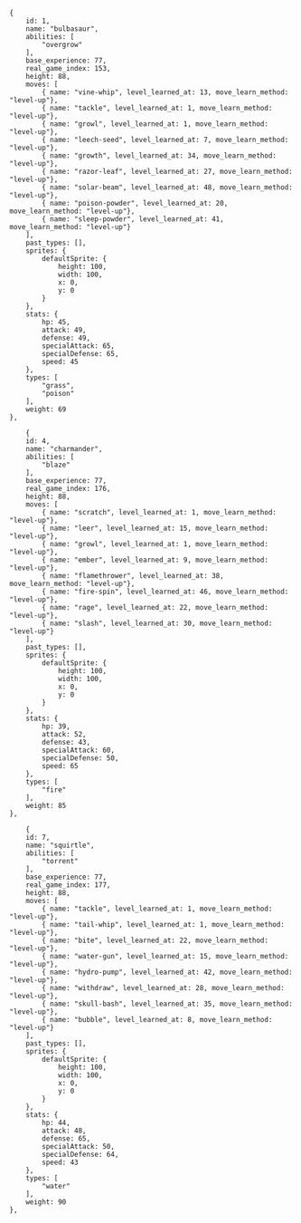     {
        id: 1,
        name: "bulbasaur",
        abilities: [
            "overgrow"
        ],
        base_experience: 77,
        real_game_index: 153,
        height: 88,
        moves: [
            { name: "vine-whip", level_learned_at: 13, move_learn_method: "level-up"},
            { name: "tackle", level_learned_at: 1, move_learn_method: "level-up"},
            { name: "growl", level_learned_at: 1, move_learn_method: "level-up"},
            { name: "leech-seed", level_learned_at: 7, move_learn_method: "level-up"},
            { name: "growth", level_learned_at: 34, move_learn_method: "level-up"},
            { name: "razor-leaf", level_learned_at: 27, move_learn_method: "level-up"},
            { name: "solar-beam", level_learned_at: 48, move_learn_method: "level-up"},
            { name: "poison-powder", level_learned_at: 20, move_learn_method: "level-up"},
            { name: "sleep-powder", level_learned_at: 41, move_learn_method: "level-up"}
        ],
        past_types: [],
        sprites: {
            defaultSprite: {
                height: 100,
                width: 100,
                x: 0,
                y: 0
            }
        },
        stats: {
            hp: 45,
            attack: 49,
            defense: 49,
            specialAttack: 65,
            specialDefense: 65,
            speed: 45
        },
        types: [
            "grass",
            "poison"
        ],
        weight: 69
    },

        {
        id: 4,
        name: "charmander",
        abilities: [
            "blaze"
        ],
        base_experience: 77,
        real_game_index: 176,
        height: 88,
        moves: [
            { name: "scratch", level_learned_at: 1, move_learn_method: "level-up"},
            { name: "leer", level_learned_at: 15, move_learn_method: "level-up"},
            { name: "growl", level_learned_at: 1, move_learn_method: "level-up"},
            { name: "ember", level_learned_at: 9, move_learn_method: "level-up"},
            { name: "flamethrower", level_learned_at: 38, move_learn_method: "level-up"},
            { name: "fire-spin", level_learned_at: 46, move_learn_method: "level-up"},
            { name: "rage", level_learned_at: 22, move_learn_method: "level-up"},
            { name: "slash", level_learned_at: 30, move_learn_method: "level-up"}
        ],
        past_types: [],
        sprites: {
            defaultSprite: {
                height: 100,
                width: 100,
                x: 0,
                y: 0
            }
        },
        stats: {
            hp: 39,
            attack: 52,
            defense: 43,
            specialAttack: 60,
            specialDefense: 50,
            speed: 65
        },
        types: [
            "fire"
        ],
        weight: 85
    },

        {
        id: 7,
        name: "squirtle",
        abilities: [
            "torrent"
        ],
        base_experience: 77,
        real_game_index: 177,
        height: 88,
        moves: [
            { name: "tackle", level_learned_at: 1, move_learn_method: "level-up"},
            { name: "tail-whip", level_learned_at: 1, move_learn_method: "level-up"},
            { name: "bite", level_learned_at: 22, move_learn_method: "level-up"},
            { name: "water-gun", level_learned_at: 15, move_learn_method: "level-up"},
            { name: "hydro-pump", level_learned_at: 42, move_learn_method: "level-up"},
            { name: "withdraw", level_learned_at: 28, move_learn_method: "level-up"},
            { name: "skull-bash", level_learned_at: 35, move_learn_method: "level-up"},
            { name: "bubble", level_learned_at: 8, move_learn_method: "level-up"}
        ],
        past_types: [],
        sprites: {
            defaultSprite: {
                height: 100,
                width: 100,
                x: 0,
                y: 0
            }
        },
        stats: {
            hp: 44,
            attack: 48,
            defense: 65,
            specialAttack: 50,
            specialDefense: 64,
            speed: 43
        },
        types: [
            "water"
        ],
        weight: 90
    },